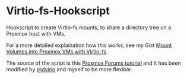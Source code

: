 # Virtio-fs-Hookscript

Hookscript to create Virtio-fs mounts, to share a directory tree on a Proxmox host with VMs.

For a more detailed explaination how this works, see my Gist [Mount Volumes into Proxmox VMs with Virtio-fs](https://gist.github.com/Drallas/7e4a6f6f36610eeb0bbb5d011c8ca0be#file-set-hook-script-sh).

The source of the script is this [Proxmox Forums tutorial](https://forum.proxmox.com/threads/virtiofsd-in-pve-8-0-x.130531/) and it has been modified by [@dvino](https://gist.github.com/dvino) and myself to be more flexible.
